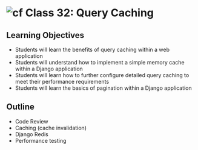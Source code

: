 # ![cf](http://i.imgur.com/7v5ASc8.png) Class 32: Query Caching

## Learning Objectives

- Students will learn the benefits of query caching within a web application
- Students will understand how to implement a simple memory cache within a Django application
- Students will learn how to further configure detailed query caching to meet their performance requirements
- Students will learn the basics of pagination within a Django application

## Outline
- Code Review
- Caching (cache invalidation)
- Django Redis
- Performance testing
<!-- [Hyperlinks]{:target="_blank"} -->


<!-- links -->
<!-- [Hyperlinks]: To supporting materials -->
